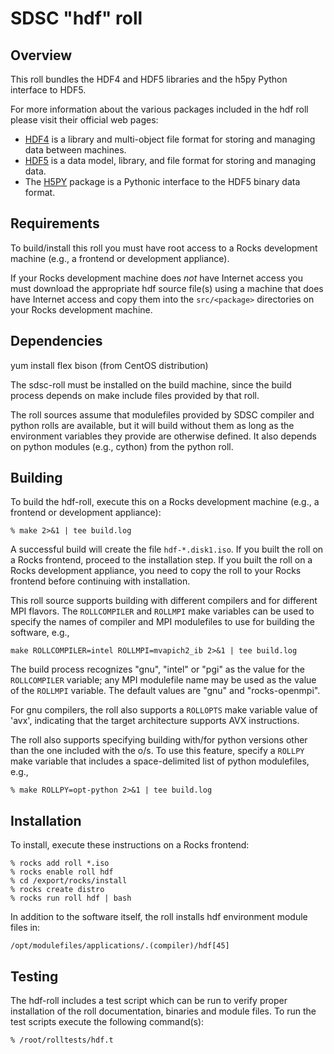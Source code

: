 # SDSC "hdf" roll

## Overview

This roll bundles the HDF4 and HDF5 libraries and the h5py Python interface
to HDF5.

For more information about the various packages included in the hdf roll please visit their official web pages:

- <a href="http://www.hdfgroup.org/products/hdf4" target="_blank">HDF4</a> is a
library and multi-object file format for storing and managing data between
machines.
- <a href="http://www.hdfgroup.org/products/hdf5" target="_blank">HDF5</a> is a
data model, library, and file format for storing and managing data.
- The <a href="http://www.h5py.org" target="_blank">H5PY</a> package is a
Pythonic interface to the HDF5 binary data format.


## Requirements

To build/install this roll you must have root access to a Rocks development
machine (e.g., a frontend or development appliance).

If your Rocks development machine does *not* have Internet access you must
download the appropriate hdf source file(s) using a machine that does
have Internet access and copy them into the `src/<package>` directories on your
Rocks development machine.


## Dependencies

yum install flex bison (from CentOS distribution)

The sdsc-roll must be installed on the build machine, since the build process
depends on make include files provided by that roll.

The roll sources assume that modulefiles provided by SDSC compiler and python
rolls are available, but it will build without them as long as the environment
variables they provide are otherwise defined.  It also depends on python
modules (e.g., cython) from the python roll.


## Building

To build the hdf-roll, execute this on a Rocks development
machine (e.g., a frontend or development appliance):

```shell
% make 2>&1 | tee build.log
```

A successful build will create the file `hdf-*.disk1.iso`.  If you built the
roll on a Rocks frontend, proceed to the installation step. If you built the
roll on a Rocks development appliance, you need to copy the roll to your Rocks
frontend before continuing with installation.

This roll source supports building with different compilers and for different
MPI flavors.  The `ROLLCOMPILER` and `ROLLMPI` make variables can be used to
specify the names of compiler and MPI modulefiles to use for building the
software, e.g.,

```shell
make ROLLCOMPILER=intel ROLLMPI=mvapich2_ib 2>&1 | tee build.log
```

The build process recognizes "gnu", "intel" or "pgi" as the value for the
`ROLLCOMPILER` variable; any MPI modulefile name may be used as the value of
the `ROLLMPI` variable.  The default values are "gnu" and "rocks-openmpi".

For gnu compilers, the roll also supports a `ROLLOPTS` make variable value of
'avx', indicating that the target architecture supports AVX instructions.

The roll also supports specifying building with/for python versions other than
the one included with the o/s.  To use this feature, specify a `ROLLPY` make
variable that includes a space-delimited list of python modulefiles, e.g.,

```shell
% make ROLLPY=opt-python 2>&1 | tee build.log
```

## Installation

To install, execute these instructions on a Rocks frontend:

```shell
% rocks add roll *.iso
% rocks enable roll hdf
% cd /export/rocks/install
% rocks create distro
% rocks run roll hdf | bash
```

In addition to the software itself, the roll installs hdf environment
module files in:

```shell
/opt/modulefiles/applications/.(compiler)/hdf[45]
```


## Testing

The hdf-roll includes a test script which can be run to verify proper
installation of the roll documentation, binaries and module files. To
run the test scripts execute the following command(s):

```shell
% /root/rolltests/hdf.t 
```
